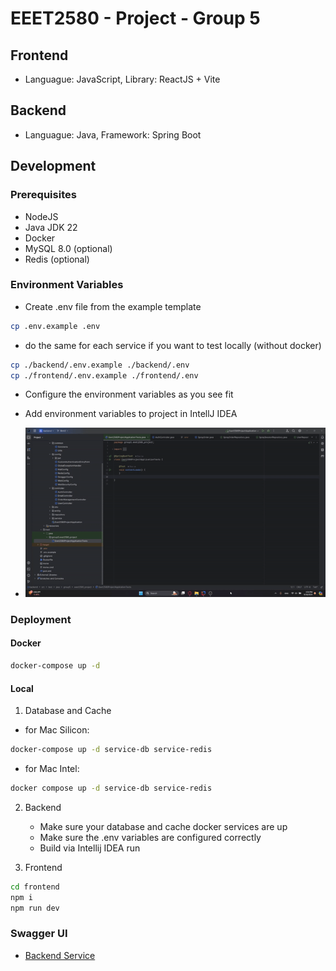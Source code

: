 # EEET2580 - Project - Group 5

## Frontend

- Languague: JavaScript, Library: ReactJS + Vite

## Backend

- Languague: Java, Framework: Spring Boot

## Development

### Prerequisites

- NodeJS
- Java JDK 22
- Docker
- MySQL 8.0 (optional)
- Redis (optional)

### Environment Variables

- Create .env file from the example template

```bash
cp .env.example .env
```

- do the same for each service if you want to test locally (without docker)

```bash
cp ./backend/.env.example ./backend/.env
cp ./frontend/.env.example ./frontend/.env
```

- Configure the environment variables as you see fit

- Add environment variables to project in IntellJ IDEA
- ![Add environment variables](./Guide-GIFs/Add-environment-variable-backend.gif)


### Deployment

#### Docker

```bash
docker-compose up -d
```

#### Local

1. Database and Cache

- for Mac Silicon:

```bash
docker-compose up -d service-db service-redis
```

- for Mac Intel:

```bash
docker compose up -d service-db service-redis
```

2. Backend

   - Make sure your database and cache docker services are up
   - Make sure the .env variables are configured correctly
   - Build via Intellij IDEA run

3. Frontend

```bash
cd frontend
npm i
npm run dev
```

### Swagger UI

- [Backend Service](http://localhost:8080/swagger-ui/index.html)

